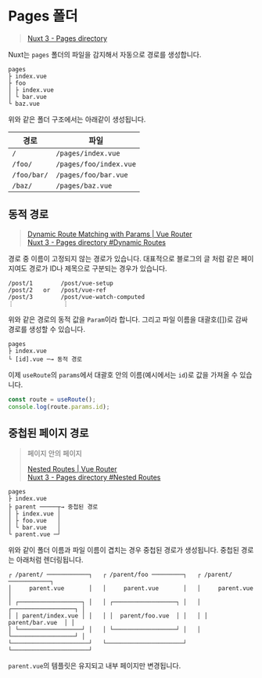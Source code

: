 # Pages 폴더

> [Nuxt 3 - Pages directory](https://v3.nuxtjs.org/guide/directory-structure/pages/)

Nuxt는 `pages` 폴더의 파일을 감지해서 자동으로 경로를 생성합니다.

```
pages
├ index.vue
├ foo
│ ├ index.vue
│ └ bar.vue
└ baz.vue
```

위와 같은 폴더 구조에서는 아래같이 생성됩니다.

| 경로        | 파일                   |
| ----------- | ---------------------- |
| `/`         | `/pages/index.vue`     |
| `/foo/`     | `/pages/foo/index.vue` |
| `/foo/bar/` | `/pages/foo/bar.vue`   |
| `/baz/`     | `/pages/baz.vue`       |

## 동적 경로

> [Dynamic Route Matching with Params | Vue Router](https://router.vuejs.org/guide/essentials/dynamic-matching.html)\
> [Nuxt 3 - Pages directory #Dynamic Routes](https://v3.nuxtjs.org/guide/directory-structure/pages#dynamic-routes)

경로 중 이름이 고정되지 않는 경로가 있습니다. 대표적으로 블로그의 글 처럼 같은 페이지여도 경로가 ID나 제목으로 구분되는 경우가 있습니다.

```
/post/1        /post/vue-setup
/post/2   or   /post/vue-ref
/post/3        /post/vue-watch-computed
⋮              ⋮
```

위와 같은 경로의 동적 값을 `Param`이라 합니다. 그리고 파일 이름을 대괄호([])로 감싸 경로를 생성할 수 있습니다.

```
pages
├ index.vue
└ [id].vue ─→ 동적 경로
```

이제 `useRoute`의 `params`에서 대괄호 안의 이름(예시에서는 `id`)로 값을 가져올 수 있습니다.

```ts
const route = useRoute();
console.log(route.params.id);
```

## 중첩된 페이지 경로

> 페이지 안의 페이지
>
> [Nested Routes | Vue Router](https://router.vuejs.org/guide/essentials/nested-routes.html)\
> [Nuxt 3 - Pages directory #Nested Routes](https://v3.nuxtjs.org/guide/directory-structure/pages#nested-routes)

```
pages
├ index.vue
├ parent ─────┬→ 중첩된 경로
│ ├ index.vue │
│ ├ foo.vue   │
│ └ bar.vue   │
└ parent.vue ─┘
```

위와 같이 폴더 이름과 파일 이름이 겹치는 경우 중첩된 경로가 생성됩니다. 중첩된 경로는 아래처럼 렌더링됩니다.

```
┌ /parent/ ────────────┐   ┌ /parent/foo ─────────┐   ┌ /parent/ ────────────┐
│     parent.vue       │   │     parent.vue       │   │     parent.vue       │
│ ┌──────────────────┐ │   │ ┌──────────────────┐ │   │ ┌──────────────────┐ │
│ │ parent/index.vue │ │   │ │  parent/foo.vue  │ │   │ │  parent/bar.vue  │ │
│ └──────────────────┘ │   │ └──────────────────┘ │   │ └──────────────────┘ │
└──────────────────────┘   └──────────────────────┘   └──────────────────────┘
```

`parent.vue`의 템플릿은 유지되고 내부 페이지만 변경됩니다.
